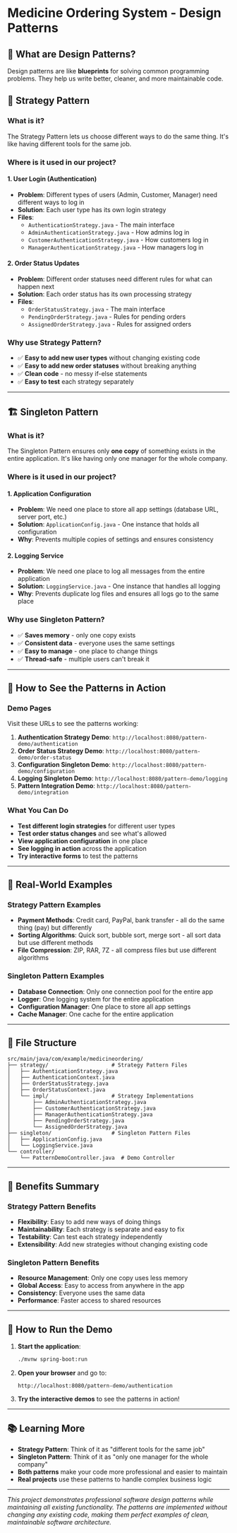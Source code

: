 # Medicine Ordering System - Design Patterns

## 🎯 What are Design Patterns?

Design patterns are like **blueprints** for solving common programming problems. They help us write better, cleaner, and more maintainable code.

## 🔄 Strategy Pattern

### What is it?
The Strategy Pattern lets us choose different ways to do the same thing. It's like having different tools for the same job.

### Where is it used in our project?

#### 1. **User Login (Authentication)**
- **Problem**: Different types of users (Admin, Customer, Manager) need different ways to log in
- **Solution**: Each user type has its own login strategy
- **Files**:
  - `AuthenticationStrategy.java` - The main interface
  - `AdminAuthenticationStrategy.java` - How admins log in
  - `CustomerAuthenticationStrategy.java` - How customers log in
  - `ManagerAuthenticationStrategy.java` - How managers log in

#### 2. **Order Status Updates**
- **Problem**: Different order statuses need different rules for what can happen next
- **Solution**: Each order status has its own processing strategy
- **Files**:
  - `OrderStatusStrategy.java` - The main interface
  - `PendingOrderStrategy.java` - Rules for pending orders
  - `AssignedOrderStrategy.java` - Rules for assigned orders

### Why use Strategy Pattern?
- ✅ **Easy to add new user types** without changing existing code
- ✅ **Easy to add new order statuses** without breaking anything
- ✅ **Clean code** - no messy if-else statements
- ✅ **Easy to test** each strategy separately

---

## 🏗️ Singleton Pattern

### What is it?
The Singleton Pattern ensures only **one copy** of something exists in the entire application. It's like having only one manager for the whole company.

### Where is it used in our project?

#### 1. **Application Configuration**
- **Problem**: We need one place to store all app settings (database URL, server port, etc.)
- **Solution**: `ApplicationConfig.java` - One instance that holds all configuration
- **Why**: Prevents multiple copies of settings and ensures consistency

#### 2. **Logging Service**
- **Problem**: We need one place to log all messages from the entire application
- **Solution**: `LoggingService.java` - One instance that handles all logging
- **Why**: Prevents duplicate log files and ensures all logs go to the same place

### Why use Singleton Pattern?
- ✅ **Saves memory** - only one copy exists
- ✅ **Consistent data** - everyone uses the same settings
- ✅ **Easy to manage** - one place to change things
- ✅ **Thread-safe** - multiple users can't break it

---

## 🎨 How to See the Patterns in Action

### Demo Pages
Visit these URLs to see the patterns working:

1. **Authentication Strategy Demo**: `http://localhost:8080/pattern-demo/authentication`
2. **Order Status Strategy Demo**: `http://localhost:8080/pattern-demo/order-status`
3. **Configuration Singleton Demo**: `http://localhost:8080/pattern-demo/configuration`
4. **Logging Singleton Demo**: `http://localhost:8080/pattern-demo/logging`
5. **Pattern Integration Demo**: `http://localhost:8080/pattern-demo/integration`

### What You Can Do
- **Test different login strategies** for different user types
- **Test order status changes** and see what's allowed
- **View application configuration** in one place
- **See logging in action** across the application
- **Try interactive forms** to test the patterns

---

## 🚀 Real-World Examples

### Strategy Pattern Examples
- **Payment Methods**: Credit card, PayPal, bank transfer - all do the same thing (pay) but differently
- **Sorting Algorithms**: Quick sort, bubble sort, merge sort - all sort data but use different methods
- **File Compression**: ZIP, RAR, 7Z - all compress files but use different algorithms

### Singleton Pattern Examples
- **Database Connection**: Only one connection pool for the entire app
- **Logger**: One logging system for the entire application
- **Configuration Manager**: One place to store all app settings
- **Cache Manager**: One cache for the entire application

---

## 📁 File Structure

```
src/main/java/com/example/medicineordering/
├── strategy/                    # Strategy Pattern Files
│   ├── AuthenticationStrategy.java
│   ├── AuthenticationContext.java
│   ├── OrderStatusStrategy.java
│   ├── OrderStatusContext.java
│   └── impl/                    # Strategy Implementations
│       ├── AdminAuthenticationStrategy.java
│       ├── CustomerAuthenticationStrategy.java
│       ├── ManagerAuthenticationStrategy.java
│       ├── PendingOrderStrategy.java
│       └── AssignedOrderStrategy.java
├── singleton/                   # Singleton Pattern Files
│   ├── ApplicationConfig.java
│   └── LoggingService.java
└── controller/
    └── PatternDemoController.java  # Demo Controller
```

---

## 🎯 Benefits Summary

### Strategy Pattern Benefits
- **Flexibility**: Easy to add new ways of doing things
- **Maintainability**: Each strategy is separate and easy to fix
- **Testability**: Can test each strategy independently
- **Extensibility**: Add new strategies without changing existing code

### Singleton Pattern Benefits
- **Resource Management**: Only one copy uses less memory
- **Global Access**: Easy to access from anywhere in the app
- **Consistency**: Everyone uses the same data
- **Performance**: Faster access to shared resources

---

## 🔧 How to Run the Demo

1. **Start the application**:
   ```bash
   ./mvnw spring-boot:run
   ```

2. **Open your browser** and go to:
   ```
   http://localhost:8080/pattern-demo/authentication
   ```

3. **Try the interactive demos** to see the patterns in action!

---

## 📚 Learning More

- **Strategy Pattern**: Think of it as "different tools for the same job"
- **Singleton Pattern**: Think of it as "only one manager for the whole company"
- **Both patterns** make your code more professional and easier to maintain
- **Real projects** use these patterns to handle complex business logic

---

*This project demonstrates professional software design patterns while maintaining all existing functionality. The patterns are implemented without changing any existing code, making them perfect examples of clean, maintainable software architecture.*



